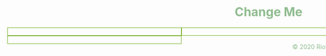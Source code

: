 <div class="header">

# Change Me
</div>

<div class="body">
    <div class="body-column">&nbsp;</div>
    <div class="body-column">&nbsp;</div>
    <div class="body-column">&nbsp;</div>
</div>

<div class="footer">
    <div class="footer-column">&nbsp;</div>
    <div class="footer-column">&nbsp;</div>
    <div class="footer-column">
        &copy; 2020 Riot Software
    </div>
</div>

<style>
div.header {
    color: #8fbc8f;
    text-align: center;
    width: 1200px;
}
div.body {
    width: 1200px;
}
div.body-column {
    float: left;
    text-align: right;
    width: 33.20%;
    border: 0.1px solid #73AD21;
}
div.b:after {
    content: "";
    display: table;
    clear: both;
}

div.footer {
    color: #8fbc8f;
    width: 1200px;
}
div.footer-column {
    float: left;
    text-align: right;
    width: 33.20%;
    # border: 0.1px solid #73AD21;
}
div.footer:after {
    content: "";
    display: table;
    clear: both;
}
</style>